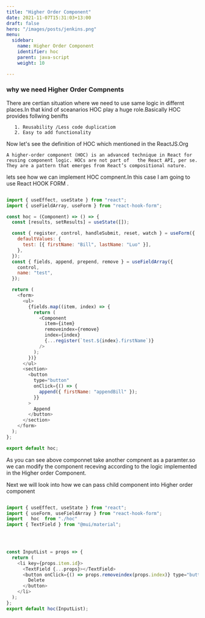 ```yaml
---
title: "Higher Order Component"
date: 2021-11-07T15:31:03+13:00
draft: false
hero: "/images/posts/jenkins.png"
menu:
  sidebar:
    name: Higher Order Component
    identifier: hoc
    parent: java-script
    weight: 10

---
```


### why we need Higher Order Compnents

There are certian situation where we need to use same logic in differnt places.In that kind of sceanarios HOC play a huge role.Basically HOC  provides follwing  benifts
      
       1. Reusability /Less code duplicatiom
       2. Easy to add functionality

Now let's see the definition of HOC which mentioned in the ReactJS.Org
            
    

    A higher-order component (HOC) is an advanced technique in React for 
    reusing component logic. HOCs are not part of   the React API, per se. They are a pattern that emerges from React’s compositional nature.

lets see how we can implement HOC compnent.In this case I am going to use React HOOK FORM . 
```JavaScript

import { useEffect, useState } from "react";
import { useFieldArray, useForm } from "react-hook-form";

const hoc = (Component) => () => {
  const [results, setResults] = useState([]);

  const { register, control, handleSubmit, reset, watch } = useForm({
    defaultValues: {
      test: [{ firstName: "Bill", lastName: "Luo" }],
    },
  });
  const { fields, append, prepend, remove } = useFieldArray({
    control,
    name: "test",
  });

  return (
    <form>
      <ul>
        {fields.map((item, index) => {
          return (
            <Component
              item={item}
              removeindex={remove}
              index={index}
              {...register(`test.${index}.firstName`)}
            />
          );
        })}
      </ul>
      <section>
        <button
          type="button"
          onClick={() => {
            append({ firstName: "appendBill" });
          }}
        >
          Append
        </button>
      </section>
    </form>
  );
};

export default hoc;

```
As you can see above componnet take another compnent as a paramter.so we can modify the component receving according 
to the logic implemented in the Higher order Component.


Next we will look into how we can pass child component into  Higher order component

```JavaScript

import { useEffect, useState } from "react";
import { useForm, useFieldArray } from "react-hook-form";
import   hoc  from "./hoc"
import { TextField } from "@mui/material";



 
const InputList = props => {
  return (
    <li key={props.item.id}>
      <TextField {...props}></TextField>
      <button onClick={() => props.removeindex(props.index)} type="button">
        Delete
      </button>
    </li>
  );
};
export default hoc(InputList);

```
